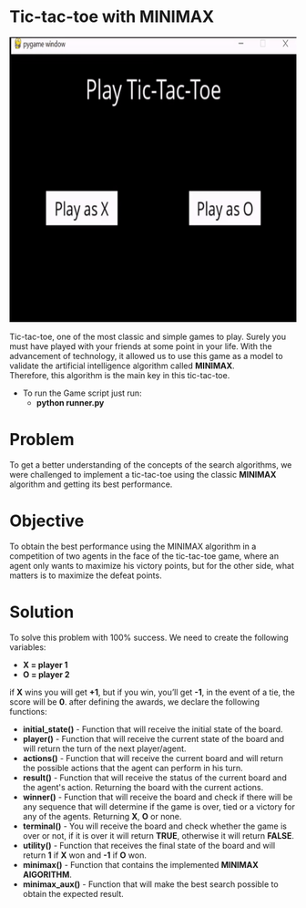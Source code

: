 # Tic-tac-toe with MINIMAX<br/>
<p align="center">
  <img src="./images/Tic-tac-toe.gif" width="700px" height="500px"/>
</p>

Tic-tac-toe, one of the most classic and simple games to play. Surely you must have played with your friends at some point in your life.
With the advancement of technology, it allowed us to use this game as a model to validate the artificial intelligence algorithm called <b>MINIMAX</b>.<br/>
Therefore, this algorithm is the main key in this tic-tac-toe.

- To run the Game script just run:
    - <b>python runner.py</b>
 
# Problem<br/>
To get a better understanding of the concepts of the search algorithms, we were challenged to implement a tic-tac-toe using the classic <b>MINIMAX</b> 
algorithm and getting its best performance.

# Objective<br/>
To obtain the best performance using the MINIMAX algorithm in a competition of two agents in the face of the tic-tac-toe game, where an agent only wants 
to maximize his victory points, but for the other side, what matters is to maximize the defeat points.

# Solution <br/>
To solve this problem with 100% success. We need to create the following variables:<br/>
- <b>X = player 1</b>
- <b>O = player 2</b>

if <b>X</b> wins you will get <b>+1</b>, but if you win, you’ll get <b>-1</b>, in the event of a tie, the score will be <b>0</b>.
after defining the awards, we declare the following functions:
   
- <b>initial_state()</b> - Function that will receive the initial state of the board.<br/>
- <b>player()</b> - Function that will receive the current state of the board and will return the turn of the next player/agent.<br/>
- <b>actions()</b> - Function that will receive the current board and will return the possible actions that the agent can perform in his turn.<br/>
- <b>result()</b> - Function that will receive the status of the current board and the agent's action. Returning the board with the current actions.<br/>
- <b>winner()</b> - Function that will receive the board and check if there will be any sequence that will determine if the game is over, tied or a victory for any of the agents. Returning <b>X</b>, <b>O</b> or none.<br/>
- <b>terminal()</b> - You will receive the board and check whether the game is over or not, if it is over it will return <b>TRUE</b>, otherwise it will return <b>FALSE</b>.<br/>
- <b>utility()</b> - Function that receives the final state of the board and will return <b>1</b> if <b>X</b> won and <b>-1</b> if <b>O</b> won.<br/>
- <b>minimax()</b> - Function that contains the implemented <b>MINIMAX AlGORITHM</b>.<br/>
- <b>minimax_aux()</b> - Function that will make the best search possible to obtain the expected result.<br/>
